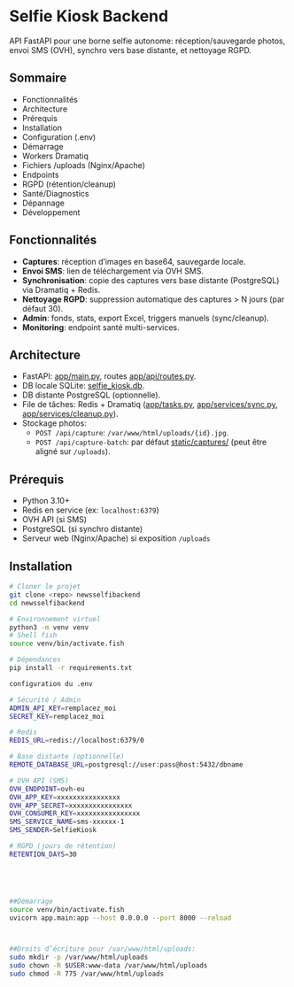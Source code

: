 
# Selfie Kiosk Backend

API FastAPI pour une borne selfie autonome: réception/sauvegarde photos, envoi SMS (OVH), synchro vers base distante, et nettoyage RGPD.

## Sommaire
- Fonctionnalités
- Architecture
- Prérequis
- Installation
- Configuration (.env)
- Démarrage
- Workers Dramatiq
- Fichiers /uploads (Nginx/Apache)
- Endpoints
- RGPD (rétention/cleanup)
- Santé/Diagnostics
- Dépannage
- Développement

## Fonctionnalités
- __Captures__: réception d’images en base64, sauvegarde locale.
- __Envoi SMS__: lien de téléchargement via OVH SMS.
- __Synchronisation__: copie des captures vers base distante (PostgreSQL) via Dramatiq + Redis.
- __Nettoyage RGPD__: suppression automatique des captures > N jours (par défaut 30).
- __Admin__: fonds, stats, export Excel, triggers manuels (sync/cleanup).
- __Monitoring__: endpoint santé multi-services.

## Architecture
- FastAPI: [app/main.py](cci:7://file:///home/garrix/Dev/Work/newsselfibackend/app/main.py:0:0-0:0), routes [app/api/routes.py](cci:7://file:///home/garrix/Dev/Work/newsselfibackend/app/api/routes.py:0:0-0:0).
- DB locale SQLite: [selfie_kiosk.db](cci:7://file:///home/garrix/Dev/Work/newsselfibackend/selfie_kiosk.db:0:0-0:0).
- DB distante PostgreSQL (optionnelle).
- File de tâches: Redis + Dramatiq ([app/tasks.py](cci:7://file:///home/garrix/Dev/Work/newsselfibackend/app/tasks.py:0:0-0:0), [app/services/sync.py](cci:7://file:///home/garrix/Dev/Work/newsselfibackend/app/services/sync.py:0:0-0:0), [app/services/cleanup.py](cci:7://file:///home/garrix/Dev/Work/newsselfibackend/app/services/cleanup.py:0:0-0:0)).
- Stockage photos:
  - `POST /api/capture`: `/var/www/html/uploads/{id}.jpg`.
  - `POST /api/capture-batch`: par défaut [static/captures/](cci:7://file:///home/garrix/Dev/Work/newsselfibackend/static/captures:0:0-0:0) (peut être aligné sur `/uploads`).

## Prérequis
- Python 3.10+
- Redis en service (ex: `localhost:6379`)
- OVH API (si SMS)
- PostgreSQL (si synchro distante)
- Serveur web (Nginx/Apache) si exposition `/uploads`

## Installation
```bash
# Cloner le projet
git clone <repo> newsselfibackend
cd newsselfibackend

# Environnement virtuel
python3 -m venv venv
# Shell fish
source venv/bin/activate.fish

# Dépendances
pip install -r requirements.txt

configuration du .env

# Sécurité / Admin
ADMIN_API_KEY=remplacez_moi
SECRET_KEY=remplacez_moi

# Redis
REDIS_URL=redis://localhost:6379/0

# Base distante (optionnelle)
REMOTE_DATABASE_URL=postgresql://user:pass@host:5432/dbname

# OVH API (SMS)
OVH_ENDPOINT=ovh-eu
OVH_APP_KEY=xxxxxxxxxxxxxxxx
OVH_APP_SECRET=xxxxxxxxxxxxxxxx
OVH_CONSUMER_KEY=xxxxxxxxxxxxxxxx
SMS_SERVICE_NAME=sms-xxxxxx-1
SMS_SENDER=SelfieKiosk

# RGPD (jours de rétention)
RETENTION_DAYS=30





##Démarrage
source venv/bin/activate.fish
uvicorn app.main:app --host 0.0.0.0 --port 8000 --reload



##Droits d’écriture pour /var/www/html/uploads:
sudo mkdir -p /var/www/html/uploads
sudo chown -R $USER:www-data /var/www/html/uploads
sudo chmod -R 775 /var/www/html/uploads


